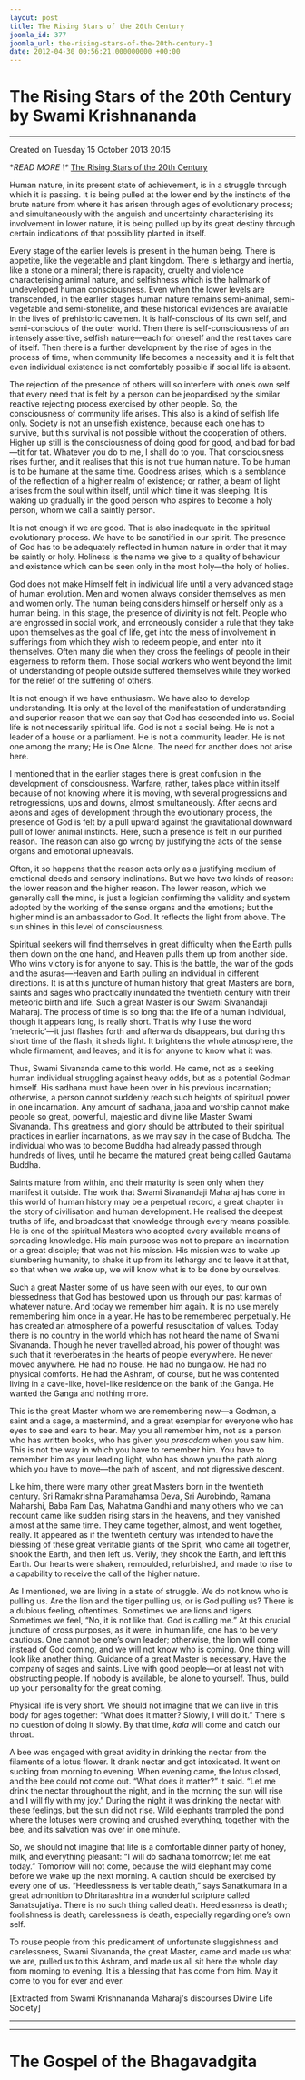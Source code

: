 ```yaml
---
layout: post
title: The Rising Stars of the 20th Century
joomla_id: 377
joomla_url: the-rising-stars-of-the-20th-century-1
date: 2012-04-30 00:56:21.000000000 +00:00
---
```

# The Rising Stars of the 20th Century by Swami Krishnananda

* * *

Created on Tuesday 15 October 2013 20:15

**READ MORE \\\** [The Rising Stars of the 20th Century](http://www.swami-krishnananda.org/disc/disc_93.html)

Human nature, in its present state of achievement, is in a struggle through which it is passing. It is being pulled at the lower end by the instincts of the brute nature from where it has arisen through ages of evolutionary process; and simultaneously with the anguish and uncertainty characterising its involvement in lower nature, it is being pulled up by its great destiny through certain indications of that possibility planted in itself.

Every stage of the earlier levels is present in the human being. There is appetite, like the vegetable and plant kingdom. There is lethargy and inertia, like a stone or a mineral; there is rapacity, cruelty and violence characterising animal nature, and selfishness which is the hallmark of undeveloped human consciousness. Even when the lower levels are transcended, in the earlier stages human nature remains semi-animal, semi-vegetable and semi-stonelike, and these historical evidences are available in the lives of prehistoric cavemen. It is half-conscious of its own self, and semi-conscious of the outer world. Then there is self-consciousness of an intensely assertive, selfish nature—each for oneself and the rest takes care of itself. Then there is a further development by the rise of ages in the process of time, when community life becomes a necessity and it is felt that even individual existence is not comfortably possible if social life is absent.

The rejection of the presence of others will so interfere with one’s own self that every need that is felt by a person can be jeopardised by the similar reactive rejecting process exercised by other people. So, the consciousness of community life arises. This also is a kind of selfish life only. Society is not an unselfish existence, because each one has to survive, but this survival is not possible without the cooperation of others. Higher up still is the consciousness of doing good for good, and bad for bad—tit for tat. Whatever you do to me, I shall do to you. That consciousness rises further, and it realises that this is not true human nature. To be human is to be humane at the same time. Goodness arises, which is a semblance of the reflection of a higher realm of existence; or rather, a beam of light arises from the soul within itself, until which time it was sleeping. It is waking up gradually in the good person who aspires to become a holy person, whom we call a saintly person.

It is not enough if we are good. That is also inadequate in the spiritual evolutionary process. We have to be sanctified in our spirit. The presence of God has to be adequately reflected in human nature in order that it may be saintly or holy. Holiness is the name we give to a quality of behaviour and existence which can be seen only in the most holy—the holy of holies.

God does not make Himself felt in individual life until a very advanced stage of human evolution. Men and women always consider themselves as men and women only. The human being considers himself or herself only as a human being. In this stage, the presence of divinity is not felt. People who are engrossed in social work, and erroneously consider a rule that they take upon themselves as the goal of life, get into the mess of involvement in sufferings from which they wish to redeem people, and enter into it themselves. Often many die when they cross the feelings of people in their eagerness to reform them. Those social workers who went beyond the limit of understanding of people outside suffered themselves while they worked for the relief of the suffering of others.

It is not enough if we have enthusiasm. We have also to develop understanding. It is only at the level of the manifestation of understanding and superior reason that we can say that God has descended into us. Social life is not necessarily spiritual life. God is not a social being. He is not a leader of a house or a parliament. He is not a community leader. He is not one among the many; He is One Alone. The need for another does not arise here.

I mentioned that in the earlier stages there is great confusion in the development of consciousness. Warfare, rather, takes place within itself because of not knowing where it is moving, with several progressions and retrogressions, ups and downs, almost simultaneously. After aeons and aeons and ages of development through the evolutionary process, the presence of God is felt by a pull upward against the gravitational downward pull of lower animal instincts. Here, such a presence is felt in our purified reason. The reason can also go wrong by justifying the acts of the sense organs and emotional upheavals.

Often, it so happens that the reason acts only as a justifying medium of emotional deeds and sensory inclinations. But we have two kinds of reason: the lower reason and the higher reason. The lower reason, which we generally call the mind, is just a logician confirming the validity and system adopted by the working of the sense organs and the emotions; but the higher mind is an ambassador to God. It reflects the light from above. The sun shines in this level of consciousness.

Spiritual seekers will find themselves in great difficulty when the Earth pulls them down on the one hand, and Heaven pulls them up from another side. Who wins victory is for anyone to say. This is the battle, the war of the gods and the asuras—Heaven and Earth pulling an individual in different directions. It is at this juncture of human history that great Masters are born, saints and sages who practically inundated the twentieth century with their meteoric birth and life. Such a great Master is our Swami Sivanandaji Maharaj. The process of time is so long that the life of a human individual, though it appears long, is really short. That is why I use the word ‘meteoric’—it just flashes forth and afterwards disappears, but during this short time of the flash, it sheds light. It brightens the whole atmosphere, the whole firmament, and leaves; and it is for anyone to know what it was.

Thus, Swami Sivananda came to this world. He came, not as a seeking human individual struggling against heavy odds, but as a potential Godman himself. His sadhana must have been over in his previous incarnation; otherwise, a person cannot suddenly reach such heights of spiritual power in one incarnation. Any amount of sadhana, japa and worship cannot make people so great, powerful, majestic and divine like Master Swami Sivananda. This greatness and glory should be attributed to their spiritual practices in earlier incarnations, as we may say in the case of Buddha. The individual who was to become Buddha had already passed through hundreds of lives, until he became the matured great being called Gautama Buddha.

Saints mature from within, and their maturity is seen only when they manifest it outside. The work that Swami Sivanandaji Maharaj has done in this world of human history may be a perpetual record, a great chapter in the story of civilisation and human development. He realised the deepest truths of life, and broadcast that knowledge through every means possible. He is one of the spiritual Masters who adopted every available means of spreading knowledge. His main purpose was not to prepare an incarnation or a great disciple; that was not his mission. His mission was to wake up slumbering humanity, to shake it up from its lethargy and to leave it at that, so that when we wake up, we will know what is to be done by ourselves.

Such a great Master some of us have seen with our eyes, to our own blessedness that God has bestowed upon us through our past karmas of whatever nature. And today we remember him again. It is no use merely remembering him once in a year. He has to be remembered perpetually. He has created an atmosphere of a powerful resuscitation of values. Today there is no country in the world which has not heard the name of Swami Sivananda. Though he never travelled abroad, his power of thought was such that it reverberates in the hearts of people everywhere. He never moved anywhere. He had no house. He had no bungalow. He had no physical comforts. He had the Ashram, of course, but he was contented living in a cave-like, hovel-like residence on the bank of the Ganga. He wanted the Ganga and nothing more.

This is the great Master whom we are remembering now—a Godman, a saint and a sage, a mastermind, and a great exemplar for everyone who has eyes to see and ears to hear. May you all remember him, not as a person who has written books, who has given you _prasadam_ when you saw him. This is not the way in which you have to remember him. You have to remember him as your leading light, who has shown you the path along which you have to move—the path of ascent, and not digressive descent.

Like him, there were many other great Masters born in the twentieth century. Sri Ramakrishna Paramahamsa Deva, Sri Aurobindo, Ramana Maharshi, Baba Ram Das, Mahatma Gandhi and many others who we can recount came like sudden rising stars in the heavens, and they vanished almost at the same time. They came together, almost, and went together, really. It appeared as if the twentieth century was intended to have the blessing of these great veritable giants of the Spirit, who came all together, shook the Earth, and then left us. Verily, they shook the Earth, and left this Earth. Our hearts were shaken, remoulded, refurbished, and made to rise to a capability to receive the call of the higher nature.

As I mentioned, we are living in a state of struggle. We do not know who is pulling us. Are the lion and the tiger pulling us, or is God pulling us? There is a dubious feeling, oftentimes. Sometimes we are lions and tigers. Sometimes we feel, “No, it is not like that. God is calling me.” At this crucial juncture of cross purposes, as it were, in human life, one has to be very cautious. One cannot be one’s own leader; otherwise, the lion will come instead of God coming, and we will not know who is coming. One thing will look like another thing. Guidance of a great Master is necessary. Have the company of sages and saints. Live with good people—or at least not with obstructing people. If nobody is available, be alone to yourself. Thus, build up your personality for the great coming.

Physical life is very short. We should not imagine that we can live in this body for ages together: “What does it matter? Slowly, I will do it.” There is no question of doing it slowly. By that time, _kala_ will come and catch our throat.

A bee was engaged with great avidity in drinking the nectar from the filaments of a lotus flower. It drank nectar and got intoxicated. It went on sucking from morning to evening. When evening came, the lotus closed, and the bee could not come out. “What does it matter?” it said. “Let me drink the nectar throughout the night, and in the morning the sun will rise and I will fly with my joy.” During the night it was drinking the nectar with these feelings, but the sun did not rise. Wild elephants trampled the pond where the lotuses were growing and crushed everything, together with the bee, and its salvation was over in one minute.

So, we should not imagine that life is a comfortable dinner party of honey, milk, and everything pleasant: “I will do sadhana tomorrow; let me eat today.” Tomorrow will not come, because the wild elephant may come before we wake up the next morning. A caution should be exercised by every one of us. “Heedlessness is veritable death,” says Sanatkumara in a great admonition to Dhritarashtra in a wonderful scripture called Sanatsujatiya. There is no such thing called death. Heedlessness is death; foolishness is death; carelessness is death, especially regarding one’s own self.

To rouse people from this predicament of unfortunate sluggishness and carelessness, Swami Sivananda, the great Master, came and made us what we are, pulled us to this Ashram, and made us all sit here the whole day from morning to evening. It is a blessing that has come from him. May it come to you for ever and ever.

[Extracted from Swami Krishnananda Maharaj's discourses Divine Life Society]

* * *



* * *



# The Gospel of the Bhagavadgita

